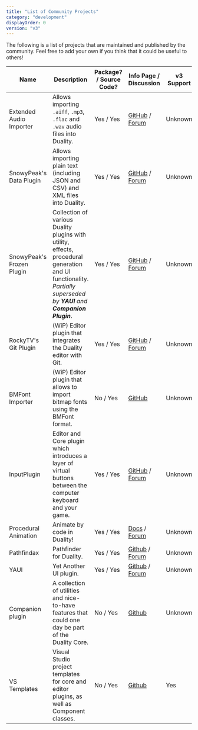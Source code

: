 ```yaml
---
title: "List of Community Projects"
category: "development"
displayOrder: 0
version: "v3"
---
```


The following is a list of projects that are maintained and published by the community. Feel free to add your own if you think that it could be useful to others!

Name | Description | Package? / Source Code? | Info Page / Discussion | v3 Support 
-----|-------------|-------------------------|------------------------|------------
Extended Audio Importer | Allows importing `.aiff`, `.mp3`, `.flac` and `.wav` audio files into Duality. | Yes / Yes | [GitHub](https://github.com/importjingles/ExtendedAudioImporter) / [Forum](https://forum.duality2d.net/viewtopic.php?f=18&t=644) | Unknown
SnowyPeak's Data Plugin | Allows importing plain text (including JSON and CSV) and XML  files into Duality. | Yes / Yes | [GitHub](https://github.com/SirePi/duality-data) / [Forum](https://forum.duality2d.net/viewtopic.php?f=18&t=292) | Unknown
SnowyPeak's Frozen Plugin | Collection of various Duality plugins with utility, effects, procedural generation and UI functionality. _Partially superseded by **YAUI** and **Companion Plugin**_. | Yes / Yes | [GitHub](https://github.com/SirePi/duality-frozen) / [Forum](https://forum.duality2d.net/viewtopic.php?f=18&t=319) | Unknown
RockyTV's Git Plugin | (WiP) Editor plugin that integrates the Duality editor with Git. | Yes / Yes | [GitHub](https://github.com/RockyTV/duality-git) / [Forum](https://forum.duality2d.net/viewtopic.php?f=18&t=450) | Unknown
BMFont Importer | (WiP) Editor plugin that allows to import bitmap fonts using the BMFont format. | No / Yes | [GitHub](https://github.com/mika76/duality-bitmapfont-importer) | Unknown
InputPlugin | Editor and Core plugin which introduces a layer of virtual buttons between the computer keyboard and your game. | Yes / Yes | [GitHub](https://github.com/mfep/Duality.InputPlugin) / [Forum](https://forum.duality2d.net/viewtopic.php?f=18&t=832) | Unknown
Procedural Animation | Animate by code in Duality! | Yes / Yes | [Docs](https://github.com/mfep/Duality.ProceduralAnimation/blob/master/README.md) / [Forum](https://forum.duality2d.net/viewtopic.php?f=18&t=970) | Unknown
Pathfindax | Pathfinder for Duality. | Yes / Yes | [Github](https://github.com/Barsonax/Pathfindax) / [Forum](https://forum.duality2d.net/viewtopic.php?f=18&t=1061) | Unknown
YAUI | Yet Another UI plugin. | Yes / Yes | [Github](https://github.com/SirePi/duality-ui) / [Forum](https://forum.duality2d.net/viewtopic.php?f=18&t=940) | Unknown
Companion plugin | A collection of utilities and nice-to-have features that could one day be part of the Duality Core. | No / Yes | [Github](https://github.com/AdamsLair/duality-companion) | Unknown
VS Templates | Visual Studio project templates for core and editor plugins, as well as Component classes. | No / Yes | [Github](https://github.com/Barsonax/DualityVSExtension) | Yes